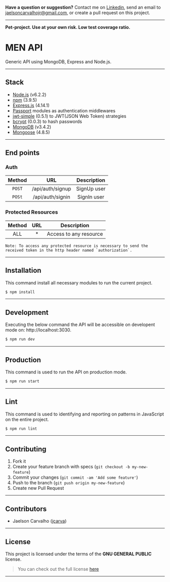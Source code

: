 **Have a question or suggestion?**
Contact me on [Linkedin](https://www.linkedin.com/in/jaelson-carvalho-4b84a3a2/), send an email to jaelsoncarvalhojr@gmail.com, or create a pull request on this project.

---

**Pet-project. Use at your own risk. Low test coverage ratio.**

# MEN API

 Generic API using MongoDB, Express and Node.js.

---

## Stack

* [Node.js](https://nodejs.org) (v6.2.2)
* [npm](https://www.npmjs.com/) (3.9.5)
* [Express.js](http://expressjs.com) (4.14.1)
* [Passport](http://passportjs.org/) modules as authentication middlewares
* [jwt-simple](https://github.com/hokaccha/node-jwt-simple) (0.5.1) to JWT(JSON Web Token) strategies
* [bcrypt](https://github.com/kelektiv/node.bcrypt.js) (0.0.3) to hash passwords
* [MongoDB](https://docs.mongodb.com) (v3.4.2)
* [Mongoose](http://mongoosejs.com) (4.8.5)

---

## End points

### Auth ###
| Method |          URL          |         Description         |
|:------:|:---------------------:|:---------------------------:|
| `POST` | /api/auth/signup      | SignUp user                 |
| `POSt` | /api/auth/signin      | SignIn user                 |


### Protected Resources ###
| Method |          URL          |         Description         |
|:------:|:---------------------:|:---------------------------:|
|  ALL   |           *           |   Access to any resource    |          |

```
Note: To access any protected resource is necessary to send the received token in the http header named `authorization`.
```

---

## Installation

This command install all necessary modules to run the current project.

```bash
$ npm install
```
---

## Development

Executing the below command the API will be accessible on developent mode on: http://localhost:3030.

```bash
$ npm run dev
```
---

## Production

This command is used to run the API on production mode.

```bash
$ npm run start
```
---

## Lint

This command is used to identifying and reporting on patterns in JavaScript on the entire project.

```bash
$ npm run lint
```
---

## Contributing

1. Fork it
2. Create your feature branch with specs (`git checkout -b my-new-feature`)
3. Commit your changes (`git commit -am 'Add some feature'`)
4. Push to the branch (`git push origin my-new-feature`)
5. Create new Pull Request

---

## Contributors

* Jaelson Carvalho ([jcarva](https://github.com/jcarva))


---

## License

This project is licensed under the terms of the **GNU GENERAL PUBLIC** license.
>You can check out the full license [here](https://github.com/jcarva/men-api/blob/master/LICENSE)

---

